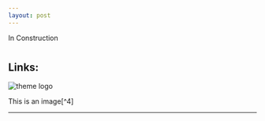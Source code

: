 ```yaml
---
layout: post
---
```

In Construction
# 
## Links:

![theme logo](databiomics3.jpeg)

This is an image[^4]

---
